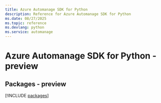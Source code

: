 ```yaml
---
title: Azure Automanage SDK for Python
description: Reference for Azure Automanage SDK for Python
ms.date: 08/27/2025
ms.topic: reference
ms.devlang: python
ms.service: automanage
---
```

# Azure Automanage SDK for Python - preview
## Packages - preview
[!INCLUDE [packages](automanage-index.md)]